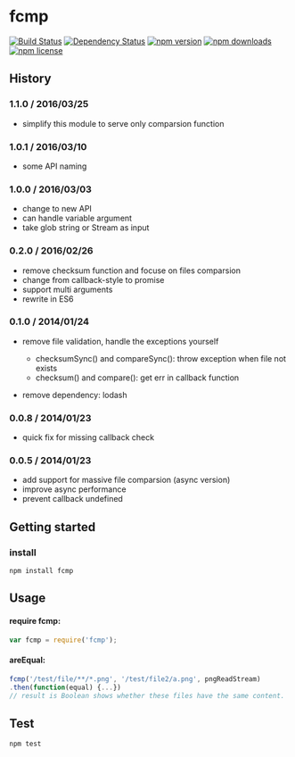 # fcmp
[![Build Status](https://travis-ci.org/raylin/fcmp.png)](https://travis-ci.org/raylin/fcmp) 
[![Dependency Status](https://david-dm.org/raylin/fcmp/dev-status.svg)](https://david-dm.org/raylin/fcmp)
[![npm version](https://img.shields.io/npm/v/fcmp.svg)](https://www.npmjs.com/package/fcmp)
[![npm downloads](https://img.shields.io/npm/dm/fcmp.svg)](https://www.npmjs.com/package/fcmp)
[![npm license](https://img.shields.io/npm/l/fcmp.svg)](http://magicdawn.mit-license.org)

## History

### 1.1.0 / 2016/03/25
* simplify this module to serve only comparsion function

### 1.0.1 / 2016/03/10
* some API naming

### 1.0.0 / 2016/03/03
* change to new API
* can handle variable argument
* take glob string or Stream as input

### 0.2.0 / 2016/02/26
* remove checksum function and focuse on files comparsion
* change from callback-style to promise
* support multi arguments
* rewrite in ES6

### 0.1.0 / 2014/01/24
* remove file validation, handle the exceptions yourself
    + checksumSync() and compareSync(): throw exception when file not exists
    + checksum() and compare(): get err in callback function 

* remove dependency: lodash


### 0.0.8 / 2014/01/23
* quick fix for missing callback check

### 0.0.5 / 2014/01/23
* add support for massive file comparsion (async version)
* improve async performance
* prevent callback undefined


## Getting started

### install

```
npm install fcmp
```

## Usage

#### require fcmp:
```javascript
var fcmp = require('fcmp');
```

#### areEqual:
```javascript
fcmp('/test/file/**/*.png', '/test/file2/a.png', pngReadStream)
.then(function(equal) {...})
// result is Boolean shows whether these files have the same content.
```

## Test

```
npm test
```
